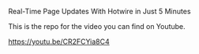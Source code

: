 Real-Time Page Updates With Hotwire in Just 5 Minutes

This is the repo for the video you can find on Youtube.

https://youtu.be/CR2FCYia8C4
